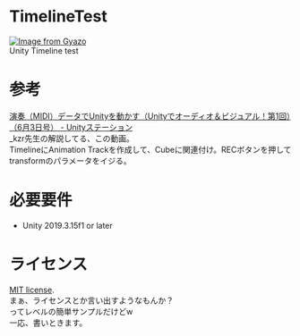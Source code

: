 # TimelineTest
[![Image from Gyazo](https://i.gyazo.com/a1c99c15659930adc67b05c1490196f3.gif)](https://gyazo.com/a1c99c15659930adc67b05c1490196f3)  
Unity Timeline test

# 参考
[演奏（MIDI）データでUnityを動かす（Unityでオーディオ＆ビジュアル！第1回）（6月3日号） - Unityステーション](https://youtu.be/JxUcGRTHnL8?t=1213)  
_kzr先生の解説してる、この動画。  
TimelineにAnimation Trackを作成して、Cubeに関連付け。RECボタンを押してtransformのパラメータをイジる。


# 必要要件
- Unity 2019.3.15f1 or later

# ライセンス
[MIT license](https://en.wikipedia.org/wiki/MIT_License).  
まぁ、ライセンスとか言い出すようなもんか？  
ってレベルの簡単サンプルだけどw  
一応、書いときます。
